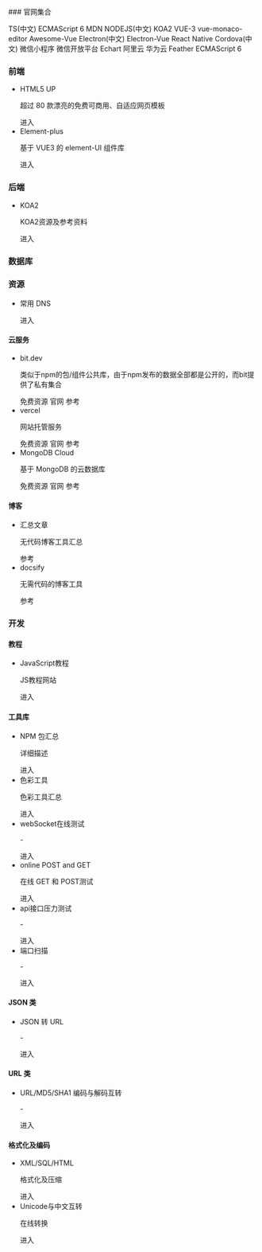 <div class="homePage">
### 官网集合
<p class="tagList borderBottom">
	<span onClick="navTo('https://zhongsp.gitbooks.io/typescript-handbook/content/')">TS(中文)</span>
	<span onClick="navTo('https://es6.ruanyifeng.com/#docs/number')">ECMAScript 6</span>
	<span onClick="navTo('https://developer.mozilla.org/zh-CN/docs/Web')">MDN</span>
	<span onClick="naveTo('https://nodejs.cn/')">NODEJS(中文)</span>
	<span onClick="aaaaaa">KOA2</span>
	<span onClick="aaaaaa">VUE-3</span>
	<span onClick="naveTo('https://github.com/matt-oconnell/vue-monaco-editor/')">vue-monaco-editor</span>
	<span onClick="naveTo('https://github.com/vuejs/awesome-vue#table')">Awesome-Vue</span>
	<span onClick="naveTo('https://www.w3cschool.cn/electronmanual/electronmanual-clipboard.html')">Electron(中文)</span>
	<span onClick="aaaaaa">Electron-Vue</span>
	<span onClick="naveTo('http://www.react-native.cn/')">React Native</span>
	<span onClick="naveTo('https://cordova.axuer.com/')">Cordova(中文)</span>
	<span onClick="naveTo('https://developers.weixin.qq.com/miniprogram/dev/framework/quickstart/#%E5%B0%8F%E7%A8%8B%E5%BA%8F%E7%AE%80%E4%BB%8B')">微信小程序</span>
	<span onClick="naveTo('https://open.weixin.qq.com/')">微信开放平台</span>
	<span onClick="naveTo('https://echarts.apache.org/zh/index.html')">Echart</span>
	<span onClick="naveTo('https://www.aliyun.com/')">阿里云</span>
	<span onClick="aaaaaa">华为云</span>
	<span onClick="naveTo('https://feathericons.com/')">Feather</span>
	<span onClick="aaaaaa">ECMAScript 6</span>
</p>

### 前端
<ul class="itemConter">
	<li class="itemList">
		<span>HTML5 UP</span>
		<p>超过 80 款漂亮的免费可商用、自适应网页模板</p>
		<span onClick="navTo('https://html5up.net/')">进入</span>
	</li>
	<li class="itemList">
		<span>Element-plus</span>
		<p>基于 VUE3 的 element-UI 组件库</p>
		<span onClick="navTo('https://element-plus.gitee.io/zh-CN/guide/design.html')">进入</span>
	</li>
</ul>

### 后端
<ul class="itemConter">
	<li class="itemList">
		<span>KOA2</span>
		<p>KOA2资源及参考资料</p>
		<span onClick="navTo('#/bend/koa2/README.md')">进入</span>
	</li>
</ul>

<!-- > ### 数据库 -->
### 数据库

<!-- > ### 资源 -->

### 资源
<ul class="itemConter">
	<li class="itemList">
		<span>常用 DNS</span>
		<p></p>
		<span onClick="navTo('#/lib/dns.md')">进入</span>
	</li>
</ul>

<!-- * #### 云服务 -->

  #### 云服务
<ul class="itemConter">
	<li class="itemList">
		<span>bit.dev</span>
		<p>类似于npm的包/组件公共库，由于npm发布的数据全部都是公开的，而bit提供了私有集合</p>
		<span>免费资源</span>
		<span onClick="navTo('https://bit.dev/')">官网</span>
		<span onClick="navTo('https://blog.csdn.net/qq_43217704/article/details/107504835')">参考</span>
	</li>
	<li class="itemList">
		<span>vercel</span>
		<p>网站托管服务</p>
		<span>免费资源</span>
		<span onClick="navTo('https://vercel.com/')">官网</span>
		<span onClick="navTo('https://zhuanlan.zhihu.com/p/347990778')">参考</span>
	</li>
	<li class="itemList">
		<span>MongoDB Cloud</span>
		<p>基于 MongoDB 的云数据库</p>
		<span>免费资源</span>
		<span onClick="navTo('https://www.mongodb.com/zh-cn/cloud')">官网</span>
		<span onClick="navTo('https://zhuanlan.zhihu.com/p/347990778')">参考</span>
	</li>
</ul>

<!-- * #### 博客 -->
  #### 博客

<ul class="itemConter">
	<li class="itemList">
		<span>汇总文章</span>
		<p>无代码博客工具汇总</p>
		<span onClick="navTo('https://mp.weixin.qq.com/s/kirndVjR1V993_aIYeR3gQ')">参考</span>
	</li>
	<li class="itemList">
		<span>docsify</span>
		<p>无需代码的博客工具</p>
		<span onClick="navTo('https://docsify.js.org/#/zh-cn/quickstart')">参考</span>
	</li>
</ul>

<!-- > ### 开发 -->
### 开发

<!-- * #### 教程 -->
  #### 教程

<ul class="itemConter">
	<li class="itemList">
		<span>JavaScript教程</span>
		<p>JS教程网站</p>
		<span onClick="navTo('https://www.liaoxuefeng.com/wiki/1022910821149312/1023020745357888')">进入</span>
	</li>
</ul>

<!-- * #### 工具库 -->
  #### 工具库

<ul class="itemConter">
	<li class="itemList">
		<span>NPM 包汇总</span>
		<p>详细描述</p>
		<span onClick="navTo('#/bend/npm/README.md')">进入</span>
	</li>
	<li class="itemList">
		<span>色彩工具</span>
		<p>色彩工具汇总</p>
		<span onClick="navTo('#/dev/tools/color.md')">进入</span>
	</li>
	<li class="itemList">
		<span>webSocket在线测试</span>
		<p>-</p>
		<span onClick="navTo('http://coolaf.com/tool/chattest')">进入</span>
	</li>
	<li class="itemList">
		<span>online POST and GET</span>
		<p>在线 GET 和 POST测试</p>
		<span onClick="navTo('http://coolaf.com/en/tool/post')">进入</span>
	</li>
	<li class="itemList">
		<span>api接口压力测试</span>
		<p>-</p>
		<span onClick="navTo('http://coolaf.com/en/tool/testing')">进入</span>
	</li>
	<li class="itemList">
		<span>端口扫描</span>
		<p>-</p>
		<span onClick="navTo('http://coolaf.com/en/tool/port')">进入</span>
	</li>
</ul>

<!-- * #### JSON 类 -->
  #### JSON 类

<ul class="itemConter">
	<li class="itemList">
		<span>JSON 转 URL</span>
		<p>-</p>
		<span onClick="navTo('http://coolaf.com/en/tool/jurl')">进入</span>
	</li>
</ul>

<!-- * #### URL 类 -->
  #### URL 类

<ul class="itemConter">
	<li class="itemList">
		<span>URL/MD5/SHA1 编码与解码互转</span>
		<p>-</p>
		<span onClick="navTo('http://coolaf.com/en/tool/ud')">进入</span>
	</li>
</ul>

<!-- * #### 格式化及编码 -->
  #### 格式化及编码

<ul class="itemConter">
	<li class="itemList">
		<span>XML/SQL/HTML</span>
		<p>格式化及压缩</p>
		<span onClick="navTo('http://coolaf.com/en/tool/ff')">进入</span>
	</li>
	<li class="itemList">
		<span>Unicode与中文互转</span>
		<p>在线转换</p>
		<span onClick="navTo('http://coolaf.com/en/tool/unicode')">进入</span>
	</li>
</ul>
</div>

